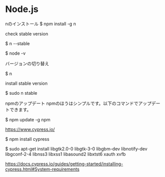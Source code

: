 # Node.js

nのインストール
$ npm install -g n

check stable version 

$ n --stable

$ node -v

バージョンの切り替え

$ n

install stable version

$ sudo n stable



npmのアップデート
npmのほうはシンプルです。以下のコマンドでアップデートできます。

$ npm update -g npm



https://www.cypress.io/

$ npm install cypress

$ sudo apt-get install libgtk2.0-0 libgtk-3-0 libgbm-dev libnotify-dev libgconf-2-4 libnss3 libxss1 libasound2 libxtst6 xauth xvfb

https://docs.cypress.io/guides/getting-started/installing-cypress.html#System-requirements



